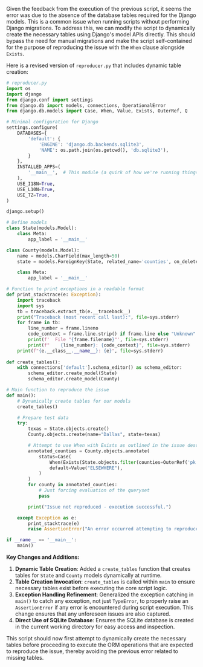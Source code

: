 Given the feedback from the execution of the previous script, it seems the error was due to the absence of the database tables required for the Django models. This is a common issue when running scripts without performing Django migrations. To address this, we can modify the script to dynamically create the necessary tables using Django's model APIs directly. This should bypass the need for manual migrations and make the script self-contained for the purpose of reproducing the issue with the `When` clause alongside `Exists`.

Here is a revised version of `reproducer.py` that includes dynamic table creation:

```python
# reproducer.py
import os
import django
from django.conf import settings
from django.db import models, connections, OperationalError
from django.db.models import Case, When, Value, Exists, OuterRef, Q

# Minimal configuration for Django
settings.configure(
    DATABASES={
        'default': {
            'ENGINE': 'django.db.backends.sqlite3',
            'NAME': os.path.join(os.getcwd(), 'db.sqlite3'),
        }
    },
    INSTALLED_APPS=(
        '__main__',  # This module (a quirk of how we're running things)
    ),
    USE_I18N=True,
    USE_L10N=True,
    USE_TZ=True,
)

django.setup()

# Define models
class State(models.Model):
    class Meta:
        app_label = '__main__'

class County(models.Model):
    name = models.CharField(max_length=50)
    state = models.ForeignKey(State, related_name='counties', on_delete=models.CASCADE)

    class Meta:
        app_label = '__main__'

# Function to print exceptions in a readable format
def print_stacktrace(e: Exception):
    import traceback
    import sys
    tb = traceback.extract_tb(e.__traceback__)
    print("Traceback (most recent call last):", file=sys.stderr)
    for frame in tb:
        line_number = frame.lineno
        code_context = frame.line.strip() if frame.line else "Unknown"
        print(f'  File "{frame.filename}"', file=sys.stderr)
        print(f"    {line_number}: {code_context}", file=sys.stderr)
    print(f"{e.__class__.__name__}: {e}", file=sys.stderr)
      
def create_tables():
    with connections['default'].schema_editor() as schema_editor:
        schema_editor.create_model(State)
        schema_editor.create_model(County)

# Main function to reproduce the issue
def main():
    # Dynamically create tables for our models
    create_tables()

    # Prepare test data
    try:
        texas = State.objects.create()
        County.objects.create(name="Dallas", state=texas)

        # Attempt to use When with Exists as outlined in the issue description
        annotated_counties = County.objects.annotate(
            status=Case(
                When(Exists(State.objects.filter(counties=OuterRef('pk'), name="Texas")), name="Dallas", then=Value("DALLAS COUNTY")),
                default=Value("ELSEWHERE"),
            )
        )
        for county in annotated_counties:
            # Just forcing evaluation of the queryset
            pass

        print("Issue not reproduced - execution successful.")

    except Exception as e:
        print_stacktrace(e)
        raise AssertionError("An error occurred attempting to reproduce the issue.") from e

if __name__ == '__main__':
    main()
```

**Key Changes and Additions:**

1. **Dynamic Table Creation**: Added a `create_tables` function that creates tables for `State` and `County` models dynamically at runtime.
2. **Table Creation Invocation**: `create_tables` is called within `main` to ensure necessary tables exist before executing the core script logic.
3. **Exception Handling Refinement**: Generalized the exception catching in `main()` to catch any exception, not just `TypeError`, to properly raise an `AssertionError` if any error is encountered during script execution. This change ensures that any unforeseen issues are also captured.
4. **Direct Use of SQLite Database**: Ensures the SQLite database is created in the current working directory for easy access and inspection.

This script should now first attempt to dynamically create the necessary tables before proceeding to execute the ORM operations that are expected to reproduce the issue, thereby avoiding the previous error related to missing tables.